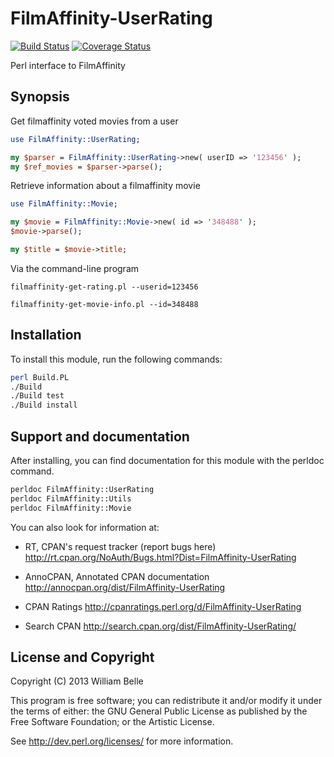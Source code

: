 FilmAffinity-UserRating
=======================

[![Build Status](https://travis-ci.org/williambelle/filmaffinity-userrating.svg?branch=master)](https://travis-ci.org/williambelle/filmaffinity-userrating)
[![Coverage Status](https://coveralls.io/repos/williambelle/filmaffinity-userrating/badge.svg?branch=master&service=github)](https://coveralls.io/github/williambelle/filmaffinity-userrating?branch=master)

Perl interface to FilmAffinity

Synopsis
--------

Get filmaffinity voted movies from a user

```perl
use FilmAffinity::UserRating;

my $parser = FilmAffinity::UserRating->new( userID => '123456' );
my $ref_movies = $parser->parse();
```

Retrieve information about a filmaffinity movie

```perl
use FilmAffinity::Movie;

my $movie = FilmAffinity::Movie->new( id => '348488' );
$movie->parse();

my $title = $movie->title;
```

Via the command-line program

    filmaffinity-get-rating.pl --userid=123456

    filmaffinity-get-movie-info.pl --id=348488

Installation
------------

To install this module, run the following commands:

```bash
perl Build.PL
./Build
./Build test
./Build install
```

Support and documentation
-------------------------

After installing, you can find documentation for this module with the
perldoc command.

```bash
perldoc FilmAffinity::UserRating
perldoc FilmAffinity::Utils
perldoc FilmAffinity::Movie
```

You can also look for information at:

* RT, CPAN's request tracker (report bugs here)
  http://rt.cpan.org/NoAuth/Bugs.html?Dist=FilmAffinity-UserRating

* AnnoCPAN, Annotated CPAN documentation
  http://annocpan.org/dist/FilmAffinity-UserRating

* CPAN Ratings
  http://cpanratings.perl.org/d/FilmAffinity-UserRating

* Search CPAN
  http://search.cpan.org/dist/FilmAffinity-UserRating/


License and Copyright
---------------------

Copyright (C) 2013 William Belle

This program is free software; you can redistribute it and/or modify it
under the terms of either: the GNU General Public License as published
by the Free Software Foundation; or the Artistic License.

See http://dev.perl.org/licenses/ for more information.
